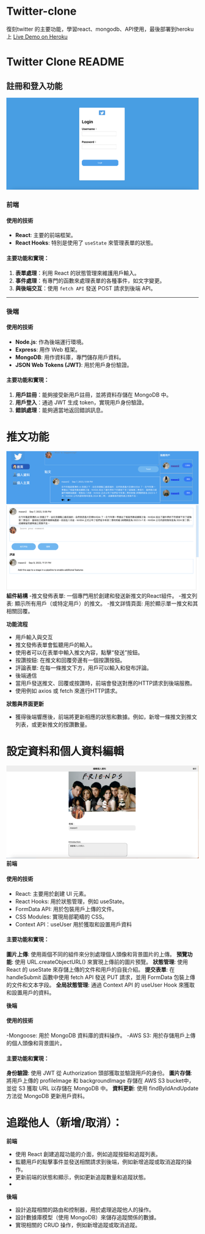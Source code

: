 # Twitter-clone
復刻twitter 的主要功能，學習react、mongodb、API使用，最後部署到heroku上
[Live Demo on Heroku](https://twitter-clone-mason-4bfa1e4cdc08.herokuapp.com/register)


# Twitter Clone README

## 註冊和登入功能
![loginform](https://github.com/cleverice007/Twitter-clone/blob/main/%E6%88%AA%E5%9C%96%202023-10-02%20%E4%B8%8B%E5%8D%882.37.43.png?raw=true)

### 前端

#### 使用的技術

- **React**: 主要的前端框架。
- **React Hooks**: 特別是使用了 `useState` 來管理表單的狀態。

#### 主要功能和實現：

1. **表單處理**：利用 React 的狀態管理來維護用戶輸入。
2. **事件處理**：有專門的函數來處理表單的各種事件，如文字變更。
3. **與後端交互**：使用 `fetch API` 發送 POST 請求到後端 API。

---

### 後端

#### 使用的技術

- **Node.js**: 作為後端運行環境。
- **Express**: 用作 Web 框架。
- **MongoDB**: 用作資料庫，專門儲存用戶資料。
- **JSON Web Tokens (JWT)**: 用於用戶身份驗證。

#### 主要功能和實現：

1. **用戶註冊**：能夠接受新用戶註冊，並將資料存儲在 MongoDB 中。
2. **用戶登入**：通過 JWT 生成 token，實現用戶身份驗證。
3. **錯誤處理**：能夠適當地返回錯誤訊息。


# 推文功能
![home](https://github.com/cleverice007/Twitter-clone/blob/main/%E6%88%AA%E5%9C%96%202023-10-02%20%E4%B8%8B%E5%8D%883.56.19.png?raw=true)
![comment](https://github.com/cleverice007/Twitter-clone/blob/main/%E6%88%AA%E5%9C%96%202023-10-02%20%E4%B8%8B%E5%8D%883.56.26.png?raw=true)
**組件結構**
-推文發佈表單: 一個專門用於創建和發送新推文的React組件。
-推文列表: 顯示所有用戶（或特定用戶）的推文。
-推文詳情頁面: 用於顯示單一推文和其相關回覆。

**功能流程**
- 用戶輸入與交互
- 推文發佈表單會監聽用戶的輸入。
- 使用者可以在表單中輸入推文內容，點擊“發送”按鈕。
- 按讚按鈕: 在推文和回覆旁邊有一個按讚按鈕。
- 評論表單: 在每一條推文下方，用戶可以輸入和發布評論。
- 後端通信
- 當用戶發送推文、回覆或按讚時，前端會發送對應的HTTP請求到後端服務。
- 使用例如 axios 或 fetch 來進行HTTP請求。

**狀態與界面更新**
- 獲得後端響應後，前端將更新相應的狀態和數據。例如，新增一條推文到推文列表，或更新推文的按讚數量。

# 設定資料和個人資料編輯
![profile](https://github.com/cleverice007/Twitter-clone/blob/main/%E6%88%AA%E5%9C%96%202023-10-02%20%E4%B8%8B%E5%8D%882.59.39.png?raw=true)
**前端**
#### 使用的技術
- React: 主要用於創建 UI 元素。
- React Hooks: 用於狀態管理，例如 useState。
- FormData API: 用於包裝用戶上傳的文件。
- CSS Modules: 實現局部範疇的 CSS。
- Context API：useUser 用於獲取和設置用戶資料

#### 主要功能和實現：
**圖片上傳**: 使用兩個不同的組件來分別處理個人頭像和背景圖片的上傳。
**預覽功能**: 使用 URL.createObjectURL() 來實現上傳前的圖片預覽。
**狀態管理**: 使用 React 的 useState 來存儲上傳的文件和用戶的自我介紹。
**提交表單**: 在 handleSubmit 函數中使用 fetch API 發送 PUT 請求，並用 FormData 包裝上傳的文件和文本字段。
**全局狀態管理**: 通過 Context API 的 useUser Hook 來獲取和設置用戶的資料。

  
**後端**
#### 使用的技術
-Mongoose: 用於 MongoDB 資料庫的資料操作。
-AWS S3: 用於存儲用戶上傳的個人頭像和背景圖片。

#### 主要功能和實現：
**身份驗證**: 使用 JWT 從 Authorization 頭部獲取並驗證用戶的身份。
**圖片存儲**: 將用戶上傳的 profileImage 和 backgroundImage 存儲在 AWS S3 bucket中，並從 S3 獲取 URL 以存儲在 MongoDB 中。
**資料更新**: 使用 findByIdAndUpdate 方法從 MongoDB 更新用戶資料。

# 追蹤他人（新增/取消）：
**前端**
- 使用 React 創建追蹤功能的介面，例如追蹤按鈕和追蹤列表。
- 監聽用戶的點擊事件並發送相關請求到後端，例如新增追蹤或取消追蹤的操作。
- 更新前端的狀態和顯示，例如更新追蹤數量和追蹤狀態。
- 
**後端**
- 設計追蹤相關的路由和控制器，用於處理追蹤他人的操作。
- 設計數據庫模型（使用 MongoDB）來儲存追蹤關係的數據。
- 實現相關的 CRUD 操作，例如新增追蹤或取消追蹤。



